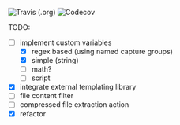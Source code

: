 ![Travis (.org)](https://img.shields.io/travis/cbr9/alfred)
![Codecov](https://img.shields.io/codecov/c/github/cbr9/alfred)

TODO:
- [ ] implement custom variables
  - [x] regex based (using named capture groups)
  - [x] simple (string)
  - [ ] math?
  - [ ] script 
- [x] integrate external templating library
- [ ] file content filter
- [ ] compressed file extraction action
- [x] refactor 
